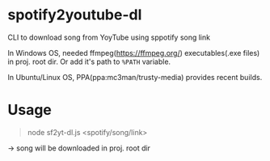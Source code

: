 # spotify2youtube-dl
CLI to download song from YoyTube using sppotify song link

In Windows OS, needed ffmpeg(https://ffmpeg.org/) executables(.exe files) in proj. root dir.
Or add it's path to `%PATH` variable.

In Ubuntu/Linux OS, PPA(ppa:mc3man/trusty-media) provides recent builds.

# Usage 
>node sf2yt-dl.js <spotify/song/link>

-> song will be downloaded in proj. root dir

